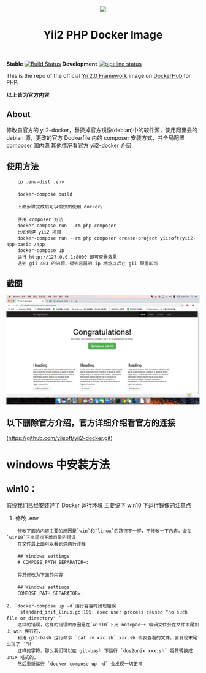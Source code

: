 <p align="center">
    <a href="https://www.docker.com/" target="_blank">
        <img src="https://www.docker.com/sites/default/files/mono_vertical_large.png" height="100px">
    </a>
    <h1 align="center">Yii2 PHP Docker Image</h1>
    <br>
</p>

**Stable**
[![Build Status](https://travis-ci.org/yiisoft/yii2-docker.svg?branch=master)](https://travis-ci.org/yiisoft/yii2-docker)
**Development**
[![pipeline status](https://gitlab.com/yiisoft/yii2-docker/badges/master/pipeline.svg)](https://gitlab.com/yiisoft/yii2-docker/commits/master)


This is the repo of the official [Yii 2.0 Framework](http://www.yiiframework.com/) image on [DockerHub](https://hub.docker.com/r/yiisoftware/yii2-php/) for PHP.

**以上皆为官方内容**

## About

修改自官方的 yii2-docker，替换掉官方镜像(debian)中的软件源，使用阿里云的 debian 源，更改的官方 Dockerfile 内的 composer 安装方式，并全局配置 composer 国内源
其他情况看官方 yii2-docker 介绍

## 使用方法
```
    cp .env-dist .env
    
    docker-compose build
    
    上面步骤完成后可以愉快的使用 docker，
    
    使用 composer 方法
    docker-compose run --rm php composer
    比如创建 yii2 项目
    docker-compose run --rm php composer create-project yiisoft/yii2-app-basic /app
    docker-compose up
    运行 http://127.0.0.1:8000 即可查看效果
    遇到 gii 403 的问题，得到容器的 ip 地址以后在 gii 配置即可
```
## 截图
![运行情况](/images/docker.png)

## 以下删除官方介绍，官方详细介绍看官方的连接

(https://github.com/yiisoft/yii2-docker.git)

# windows 中安装方法 
## win10：

假设我们已经安装好了 Docker 运行环境
主要说下 win10 下运行镜像的注意点

1. 修改 .env 
```
	修改下面的内容主要的原因是`win`和`linux`的路径不一样，不修改一下内容，会在`win10`下出现找不着目录的错误
	在文件最上面可以看到这两行注释

	## Windows settings
	# COMPOSE_PATH_SEPARATOR=:

	将其修改为下面的内容

	## Windows settings
	COMPOSE_PATH_SEPARATOR=:

2. `docker-compose up -d`运行容器时出现错误
	`standard_init_linux.go:195: exec user process caused "no such file or directory" `
	这样的错误，这样的错误的原因是在`win10`下用 notepad++ 编辑文件会在文件末尾加上 win 换行符，	
	利用 git-bash 运行命令 `cat -v xxx.sh` xxx.sh 代表查看的文件，会发现末尾出现了 `^M`
 	这样的字符，那么我们可以在 git-bash 下运行 `dos2unix xxx.sh` 将其转换成 unix 格式的，
 	然后重新运行 `docker-compose up -d` 会发现一切正常

